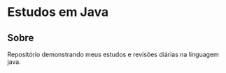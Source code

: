 # Estudos em Java

## Sobre

Repositório demonstrando meus estudos e revisões diárias na linguagem java.